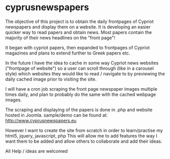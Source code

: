 cyprusnewspapers
================
The objective of this project is to obtain the daily frontpages of Cypriot newspapers and display them on a website. It is developing an easier quicker way to read papers and obtain news. Most papers contain the majority of their news headlines on the "front page"!

It began with cypriot papers, then expanded to frontpages of Cypriot magazines and plans to extend further to Greek papers etc.

In the future I have the idea to cache in some way Cypriot news websites ("frontpage of website") so a user can scroll through (like in a carousel style) which websites they would like to read / navigate to by previewing the daily cached image prior to visiting the site.

I will have a cron job scraping the front page newspaper images multiple times daily, and plan to probably do the same with the cached webpage images.

The scraping and displaying of the papers is done in .php and website hosted in Joomla. sample/demo can be found at: http://www.cyprusnewspapers.eu

However I want to create the site from scratch in order to learn/practise my html5, jquery, javascript, php This will allow me to add features the way I want them to be added and allow others to collaborate and add their ideas.

All Help / ideas are welcomed
